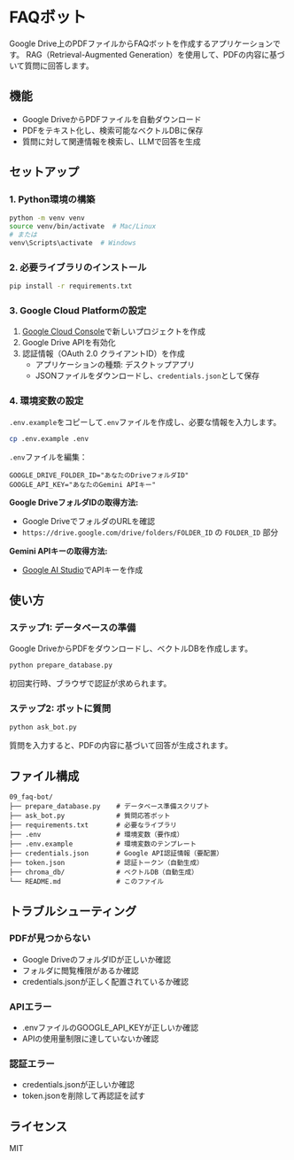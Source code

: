 # FAQボット

Google Drive上のPDFファイルからFAQボットを作成するアプリケーションです。
RAG（Retrieval-Augmented Generation）を使用して、PDFの内容に基づいて質問に回答します。

## 機能

- Google DriveからPDFファイルを自動ダウンロード
- PDFをテキスト化し、検索可能なベクトルDBに保存
- 質問に対して関連情報を検索し、LLMで回答を生成

## セットアップ

### 1. Python環境の構築

```bash
python -m venv venv
source venv/bin/activate  # Mac/Linux
# または
venv\Scripts\activate  # Windows
```

### 2. 必要ライブラリのインストール

```bash
pip install -r requirements.txt
```

### 3. Google Cloud Platformの設定

1. [Google Cloud Console](https://console.cloud.google.com/)で新しいプロジェクトを作成
2. Google Drive APIを有効化
3. 認証情報（OAuth 2.0 クライアントID）を作成
   - アプリケーションの種類: デスクトップアプリ
   - JSONファイルをダウンロードし、`credentials.json`として保存

### 4. 環境変数の設定

`.env.example`をコピーして`.env`ファイルを作成し、必要な情報を入力します。

```bash
cp .env.example .env
```

`.env`ファイルを編集：

```
GOOGLE_DRIVE_FOLDER_ID="あなたのDriveフォルダID"
GOOGLE_API_KEY="あなたのGemini APIキー"
```

**Google DriveフォルダIDの取得方法:**
- Google DriveでフォルダのURLを確認
- `https://drive.google.com/drive/folders/FOLDER_ID` の `FOLDER_ID` 部分

**Gemini APIキーの取得方法:**
- [Google AI Studio](https://makersuite.google.com/app/apikey)でAPIキーを作成

## 使い方

### ステップ1: データベースの準備

Google DriveからPDFをダウンロードし、ベクトルDBを作成します。

```bash
python prepare_database.py
```

初回実行時、ブラウザで認証が求められます。

### ステップ2: ボットに質問

```bash
python ask_bot.py
```

質問を入力すると、PDFの内容に基づいて回答が生成されます。

## ファイル構成

```
09_faq-bot/
├── prepare_database.py    # データベース準備スクリプト
├── ask_bot.py             # 質問応答ボット
├── requirements.txt       # 必要なライブラリ
├── .env                   # 環境変数（要作成）
├── .env.example           # 環境変数のテンプレート
├── credentials.json       # Google API認証情報（要配置）
├── token.json             # 認証トークン（自動生成）
├── chroma_db/             # ベクトルDB（自動生成）
└── README.md              # このファイル
```

## トラブルシューティング

### PDFが見つからない

- Google DriveのフォルダIDが正しいか確認
- フォルダに閲覧権限があるか確認
- credentials.jsonが正しく配置されているか確認

### APIエラー

- .envファイルのGOOGLE_API_KEYが正しいか確認
- APIの使用量制限に達していないか確認

### 認証エラー

- credentials.jsonが正しいか確認
- token.jsonを削除して再認証を試す

## ライセンス

MIT

